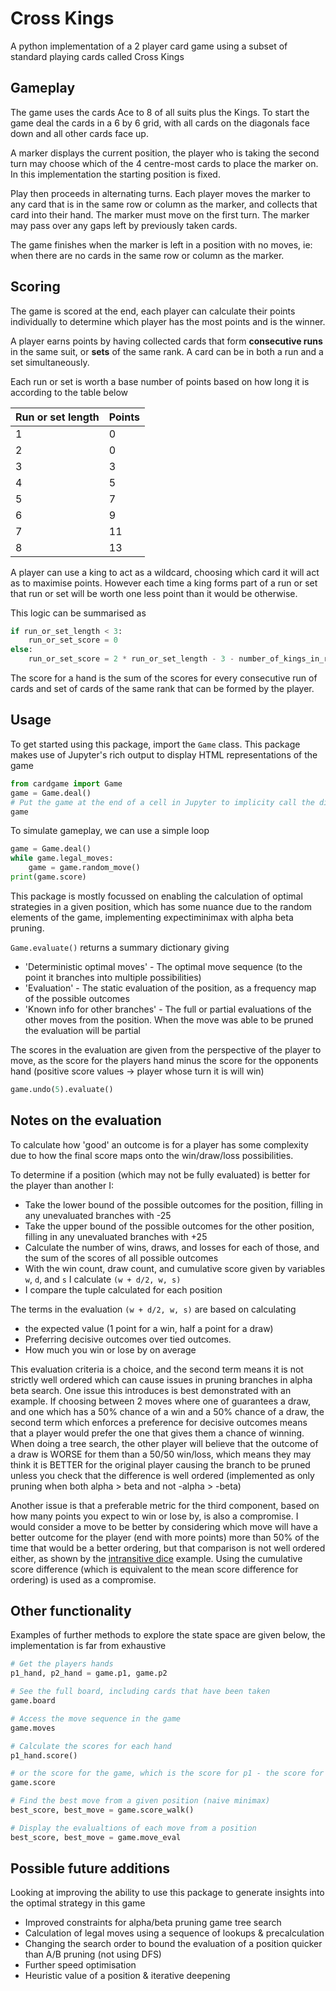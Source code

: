 # Cross Kings

A python implementation of a 2 player card game using a subset of standard playing cards called Cross Kings

## Gameplay

The game uses the cards Ace to 8 of all suits plus the Kings. To start the game deal the cards in a 6 by 6 grid, with all cards on the diagonals face down and all other cards face up.

A marker displays the current position, the player who is taking the second turn may choose which of the 4 centre-most cards to place the marker on. In this implementation the starting position is fixed.

Play then proceeds in alternating turns. Each player moves the marker to any card that is in the same row or column as the marker, and collects that card into their hand. The marker must move on the first turn. The marker may pass over any gaps left by previously taken cards.

The game finishes when the marker is left in a position with no moves, ie: when there are no cards in the same row or column as the marker.

## Scoring

The game is scored at the end, each player can calculate their points individually to determine which player has the most points and is the winner.

A player earns points by having collected cards that form **consecutive runs** in the same suit, or **sets** of the same rank. A card can be in both a run and a set simultaneously.

Each run or set is worth a base number of points based on how long it is according to the table below

| Run or set length | Points |
| ----------------- | ------ |
| 1                 | 0      |
| 2                 | 0      |
| 3                 | 3      |
| 4                 | 5      |
| 5                 | 7      |
| 6                 | 9      |
| 7                 | 11     |
| 8                 | 13     |

A player can use a king to act as a wildcard, choosing which card it will act as to maximise points. However each time a king forms part of a run or set that run or set will be worth one less point than it would be otherwise.

This logic can be summarised as

```python
if run_or_set_length < 3:
    run_or_set_score = 0
else:
    run_or_set_score = 2 * run_or_set_length - 3 - number_of_kings_in_run_or_set
```

The score for a hand is the sum of the scores for every consecutive run of cards and set of cards of the same rank that can be formed by the player.

## Usage

To get started using this package, import the ``Game`` class. This package makes use of Jupyter's rich output to display HTML representations of the game

```python
from cardgame import Game
game = Game.deal()
# Put the game at the end of a cell in Jupyter to implicity call the display function
game
```

To simulate gameplay, we can use a simple loop

```python
game = Game.deal()
while game.legal_moves:
    game = game.random_move()
print(game.score)
```

This package is mostly focussed on enabling the calculation of optimal strategies in a given position, which has some nuance due to the random elements of the game, implementing expectiminimax with alpha beta pruning.

`Game.evaluate()` returns a summary dictionary giving

* 'Deterministic optimal moves' - The optimal move sequence (to the point it branches into multiple possibilities)
* 'Evaluation' - The static evaluation of the position, as a frequency map of the possible outcomes
* 'Known info for other branches' - The full or partial evaluations of the other moves from the position. When the move was able to be pruned the evaluation will be partial

The scores in the evaluation are given from the perspective of the player to move, as the score for the players hand minus the score for the opponents hand (positive score values &rarr; player whose turn it is will win)

```python
game.undo(5).evaluate()
```

## Notes on the evaluation

To calculate how 'good' an outcome is for a player has some complexity due to how the final score maps onto the win/draw/loss possibilities.

To determine if a position (which may not be fully evaluated) is better for the player than another I:

* Take the lower bound of the possible outcomes for the position, filling in any unevaluated branches with -25
* Take the upper bound of the possible outcomes for the other position, filling in any unevaluated branches with +25
* Calculate the number of wins, draws, and losses for each of those, and the sum of the scores of all possible outcomes
* With the win count, draw count, and cumulative score given by variables `w`, `d`, and `s` I calculate `(w + d/2, w, s)`
* I compare the tuple calculated for each position

The terms in the evaluation `(w + d/2, w, s)` are based on calculating

* the expected value (1 point for a win, half a point for a draw)
* Preferring decisive outcomes over tied outcomes.
* How much you win or lose by on average

This evaluation criteria is a choice, and the second term means it is not strictly well ordered which can cause issues in pruning branches in alpha beta search. One issue this introduces is best demonstrated with an example. If choosing between 2 moves where one of guarantees a draw, and one which has a 50% chance of a win and a 50% chance of a draw, the second term which enforces a preference for decisive outcomes means that a player would prefer the one that gives them a chance of winning. When doing a tree search, the other player will believe that the outcome of a draw is WORSE for them than a 50/50 win/loss, which means they may think it is BETTER for the original player causing the branch to be pruned unless you check that the difference is well ordered (implemented as only pruning when both alpha > beta and not -alpha > -beta)

Another issue is that a preferable metric for the third component, based on how many points you expect to win or lose by, is also a compromise. I would consider a move to be better by considering which move will have a better outcome for the player (end with more points) more than 50% of the time that would be a better ordering, but that comparison is not well ordered either, as shown by the [intransitive dice](https://en.wikipedia.org/wiki/Intransitive_dice) example. Using the cumulative score difference (which is equivalent to the mean score difference for ordering) is used as a compromise.

## Other functionality

Examples of further methods to explore the state space are given below, the implementation is far from exhaustive

```python
# Get the players hands
p1_hand, p2_hand = game.p1, game.p2

# See the full board, including cards that have been taken
game.board

# Access the move sequence in the game
game.moves

# Calculate the scores for each hand
p1_hand.score()

# or the score for the game, which is the score for p1 - the score for p2
game.score

# Find the best move from a given position (naive minimax)
best_score, best_move = game.score_walk()

# Display the evalualtions of each move from a position
best_score, best_move = game.move_eval
```

## Possible future additions

Looking at improving the ability to use this package to generate insights into the optimal strategy in this game

- Improved constraints for alpha/beta pruning game tree search
- Calculation of legal moves using a sequence of lookups & precalculation
- Changing the search order to bound the evaluation of a position quicker than A/B pruning (not using DFS)
- Further speed optimisation
- Heuristic value of a position & iterative deepening